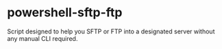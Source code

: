 # powershell-sftp-ftp
Script designed to help you SFTP or FTP into a designated server without any manual CLI required.
